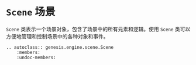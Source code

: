 # `Scene` 场景

`Scene` 类表示一个场景对象，包含了场景中的所有元素和逻辑。使用 `Scene` 类可以方便地管理和控制场景中的各种对象和事件。

```{eval-rst}  
.. autoclass:: genesis.engine.scene.Scene
    :members:
    :undoc-members:
```
